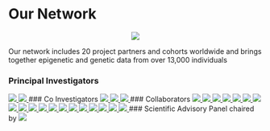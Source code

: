 # Our Network

<p align="center">
<img src="https://github.com/hannah-e/DEEP_site/blob/gh-pages/assets/world_map.png?raw=true">
</p>
Our network includes 20 project partners and cohorts worldwide and brings together epigenetic and genetic data from over 13,000 individuals

### Principal Investigators
<a href="https://research-information.bris.ac.uk/en/persons/josine-l-min">
<img src="https://github.com/hannah-e/DEEP_site/blob/gh-pages/assets/Min_IEU.png?raw=true">
</a>
<a href="https://research-information.bris.ac.uk/en/persons/hannah-r-elliott">
<img src="https://github.com/hannah-e/DEEP_site/blob/gh-pages/assets/Elliott_IEU.png?raw=true">
</a>
### Co Investigators
<a href="https://e-portal.ccmb.res.in/e-space/chandak/g-r-chandak1.html">
<img src="https://github.com/hannah-e/DEEP_site/blob/gh-pages/assets/Chandak_CCMB.png?raw=true">
</a>
<a href="https://www.lshtm.ac.uk/aboutus/people/prentice.andrew">
<img src="https://github.com/hannah-e/DEEP_site/blob/gh-pages/assets/Prentice_MRCG.png?raw=true">
</a>
<a href="https://www.lshtm.ac.uk/aboutus/people/issarapu.prachand">
<img src="https://github.com/hannah-e/DEEP_site/blob/gh-pages/assets/Issarapu_MRCG.png?raw=true">
</a>
### Collaborators
<a href="http://www.rod-am.eu">
<img src="https://github.com/hannah-e/DEEP_site/blob/gh-pages/assets/Agyemang_Rodam.png?raw=true">
</a>
<a href="https://med.stanford.edu/cardenas-lab.html">
<img src="https://github.com/hannah-e/DEEP_site/blob/gh-pages/assets/Cardenas_CRELES.png?raw=true">
</a>
<a href="https://actrec.irins.org/profile/171391">
<img src="https://github.com/hannah-e/DEEP_site/blob/gh-pages/assets/Dikshit_CCE.png?raw=true">
</a>
<a href="https://www.lshtm.ac.uk/aboutus/people/fatumo.segun">
<img src="https://github.com/hannah-e/DEEP_site/blob/gh-pages/assets/Fatumo_MRCUVRI.png?raw=true">
</a>
<a href="https://www.svi.edu.au/researchers/dr-irene-gallego-romero/">
<img src="https://github.com/hannah-e/DEEP_site/blob/gh-pages/assets/GallegoRomero_SVI.png?raw=true">
</a>
<a href="https://grape.hsph.harvard.edu/our-people/bizu-gelaye-phd/">
<img src="https://github.com/hannah-e/DEEP_site/blob/gh-pages/assets/Gelaye_Harvard.png?raw=true">
</a>
<a href="https://www.genome.gov/staff/Neil-A-Hanchard-MBBS-DPhil">
<img src="https://github.com/hannah-e/DEEP_site/blob/gh-pages/assets/Hanchard_NHGRI.png?raw=true">
</a>
<a href="https://institucional.ufpel.edu.br/servidores/id/6531">
<img src="https://github.com/hannah-e/DEEP_site/blob/gh-pages/assets/Hartwig_Pelotas.png?raw=true">
</a>
<a href="https://lab.vanderbilt.edu/microbiome/person/jironglong/">
<img src="https://github.com/hannah-e/DEEP_site/blob/gh-pages/assets/Long_vanderbilt.png?raw=true">
</a>
<a href="http://sph.pku.edu.cn/info/1317/4044.htm">
<img src="https://github.com/hannah-e/DEEP_site/blob/gh-pages/assets/Lv_Peking.png?raw=true">
</a>
<a href="https://www.publichealth.columbia.edu/profile/ana-navas-acien-md">
<img src="https://github.com/hannah-e/DEEP_site/blob/gh-pages/assets/NavasAcien_Mailman.png?raw=true">
</a>
<a href="https://recherche.ucad.sn/?q=magatte1.ndiaye">
<img src="https://github.com/hannah-e/DEEP_site/blob/gh-pages/assets/Ndiaye_UCAD.png?raw=true">
</a>
<a href="http://pub2.db.tokushima-u.ac.jp/ERD/person/172447/profile-en.html">
<img src="https://github.com/hannah-e/DEEP_site/blob/gh-pages/assets/Numata_Tokushima.png?raw=true">
</a>
<a href="https://health.uchicago.edu/faculty/brandon-l-pierce-phd">
<img src="https://github.com/hannah-e/DEEP_site/blob/gh-pages/assets/Pierce_Chicago.png?raw=true">
</a>
<a href="https://health-sciences.nwu.ac.za/cen/marlien-pieters">
<img src="https://github.com/hannah-e/DEEP_site/blob/gh-pages/assets/Pieters_PURE.png?raw=true">
</a>
<a href="https://research.pasteur.fr/en/member/etienne-patin/">
<img src="https://github.com/hannah-e/DEEP_site/blob/gh-pages/assets/Patin_Pasteur.png?raw=true">
</a>
<a href="https://research.pasteur.fr/en/member/etienne-patin/">
<img src="https://github.com/hannah-e/DEEP_site/blob/gh-pages/assets/QuintanaMurci_Pasteur.png?raw=true">
</a>
<a href="https://www.hbku.edu.qa/en">
<img src="https://github.com/hannah-e/DEEP_site/blob/gh-pages/assets/TelezPlaza_ISCIII.png?raw=true">
</a>
<a href="https://www.isciii.es/Paginas/Inicio.aspx">
<img src="https://github.com/hannah-e/DEEP_site/blob/gh-pages/assets/Yousri_HBKU.png?raw=true">
</a>
### Scientific Advisory Panel
chaired by
<a href="https://research-information.bris.ac.uk/en/persons/george-davey-smith">
<img src="https://github.com/hannah-e/DEEP_site/blob/gh-pages/assets/Davey_Smith_IEU.png?raw=true">
</a>